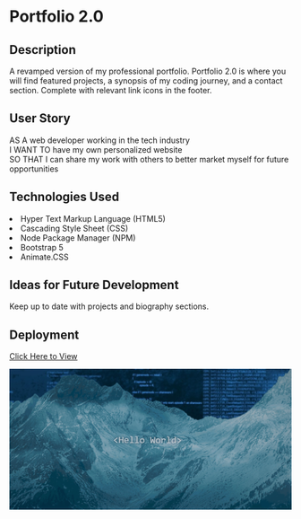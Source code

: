 # Portfolio 2.0

## Description

A revamped version of my professional portfolio. Portfolio 2.0 is where you will find featured projects, a synopsis of my coding journey, and a contact section. Complete with relevant link icons in the footer.

## User Story

AS A web developer working in the tech industry
<br>
I WANT TO have my own personalized website
<br>
SO THAT I can share my work with others to better market myself for future opportunities

## Technologies Used

<li>
Hyper Text Markup Language (HTML5)
</li>
<li>
Cascading Style Sheet (CSS)
</li>
<li>
Node Package Manager (NPM)
</li>
<li>
Bootstrap 5
</li>
<li>
Animate.CSS
</li>

## Ideas for Future Development

Keep up to date with projects and biography sections.

## Deployment

<a href="https://andrewc411.github.io/">Click Here to View

![Alt text](<screenshot/Screenshot (8).png>)
